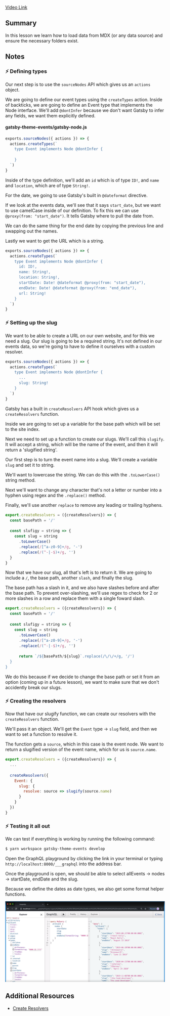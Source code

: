 [Video Link](https://egghead.io/lessons/gatsby-set-up-to-create-data-driven-pages-in-gatsby)

## Summary

In this lesson we learn how to load data from MDX (or any data source) and ensure the necessary folders exist.

## Notes

### ⚡ Defining types

Our next step is to use the `sourceNodes` API which gives us an `actions` object.

We are going to define our event types using the `createTypes` action. Inside of backticks, we are going to define an Event type that implements the Node interface. We'll add `@dontInfer` because we don't want Gatsby to infer any fields, we want them explicitly defined.

#### gatsby-theme-events/gatsby-node.js

```js
exports.sourceNodes({ actions }) => {
  actions.createTypes(`
    type Event implements Node @dontInfer {

    }
  `)
}
```

Inside of the type definition, we'll add an `id` which is of type `ID!`, and `name` and `location`, which are of type `String!`.

For the date, we going to use Gatsby's built in `@dateformat` directive.

If we look at the events data, we'll see that it says `start_date`, but we want to use camelCase inside of our definition. To fix this we can use `@proxy(from: "start_date")`. It tells Gatsby where to pull the date from.

We can do the same thing for the end date by copying the previous line and swapping out the names.

Lastly we want to get the URL which is a string.

```js
exports.sourceNodes({ actions }) => {
  actions.createTypes(`
    type Event implements Node @dontInfer {
      id: ID!,
      name: String!,
      location: String!,
      startDate: Date! @dateformat @proxy(from: "start_date"),
      endDate: Date! @dateformat @proxy(from: "end_date"),
      url: String!
    }
  `)
}
```

### ⚡ Setting up the slug

We want to be able to create a URL on our own website, and for this we need a slug. Our slug is going to be a required string. It's not defined in our events data, so we're going to have to define it ourselves with a custom resolver.

```js
exports.sourceNodes({ actions }) => {
  actions.createTypes(`
    type Event implements Node @dontInfer {
      ...
      slug: String!
    }
  `)
}
```

Gatsby has a built in `createResolvers` API hook which gives us a `createResolvers` function.

Inside we are going to set up a variable for the base path which will be set to the site index.

Next we need to set up a function to create our slugs. We'll call this `slugify`. It will accept a string, which will be the name of the event, and then it will return a 'slugified string'.

Our first step is to turn the event name into a slug. We'll create a variable `slug` and set it to string.

We'll want to lowercase the string. We can do this with the `.toLowerCase()` string method.

Next we'll want to change any character that's not a letter or number into a hyphen using regex and the `.replace()` method.

Finally, we'll use another `replace` to remove any leading or trailing hyphens.

```js
export.createResolvers = ({createResolvers}) => {
  const basePath = '/'

  const slufigy = string => {
    const slug = string
      .toLowerCase()
      .replace(/[^a-z0-9]+/g, '-')
      .replace(/(^-|-$)+/g, '')
  }
}
```

Now that we have our slug, all that's left is to return it. We are going to include a `/`, the base path, another `slash`, and finally the slug.

The base path has a slash in it, and we also have slashes before and after the base path. To prevent over-slashing, we'll use regex to check for 2 or more slashes in a row and replace them with a single foward slash.

```js
export.createResolvers = ({createResolvers}) => {
  const basePath = '/'

  const slufigy = string => {
    const slug = string
      .toLowerCase()
      .replace(/[^a-z0-9]+/g, '-')
      .replace(/(^-|-$)+/g, '')

      return `/${basePath/${slug}`.replace(/\/\/+/g, '/')
  }
}
```

We do this because if we decide to change the base path or set it from an option (coming up in a future lesson), we want to make sure that we don't accidently break our slugs.

### ⚡ Creating the resolvers

Now that have our slugify function, we can create our resolvers with the `createResolvers` function.

We'll pass it an object. We'll get the `Event` type → `slug` field, and then we want to set a function to resolve it.

The function gets a `source`, which in this case is the event node. We want to return a slugified version of the event name, which for us is `source.name`.

```js
export.createResolvers = ({createResolvers}) => {
  ...

  createResolvers({
    Event: {
      slug: {
        resolve: source => slugify(source.name)
      }
    }
  })
}
```

### ⚡ Testing it all out

We can test if everything is working by running the following command:

```bash
$ yarn workspace gatsby-theme-events develop
```

Open the GraphQL playground by clicking the link in your terminal or typing `http://localhost:8000/___graphql` into the address bar.

Once the playground is open, we should be able to select allEvents → nodes → startDate, endDate and the slug.

Because we define the dates as date types, we also get some format helper functions.

![GraphQL slug query](../images/04-graphql.png)

## Additional Resources

- [Create Resolvers](https://www.gatsbyjs.org/docs/node-apis/#createResolvers)
